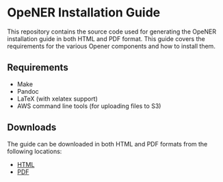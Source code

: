# OpeNER Installation Guide

This repository contains the source code used for generating the OpeNER
installation guide in both HTML and PDF format. This guide covers the
requirements for the various Opener components and how to install them.

## Requirements

* Make
* Pandoc
* LaTeX (with xelatex support)
* AWS command line tools (for uploading files to S3)

## Downloads

The guide can be downloaded in both HTML and PDF formats from the following
locations:

* [HTML](https://s3-eu-west-1.amazonaws.com/opener/installation_guide/installation_guide.html)
* [PDF](https://s3-eu-west-1.amazonaws.com/opener/installation_guide/installation_guide.pdf)
